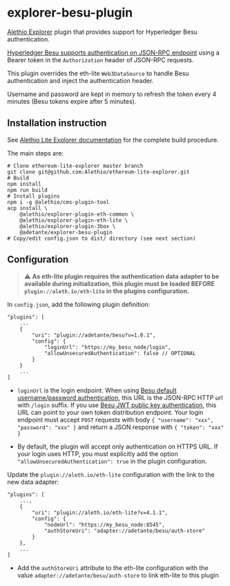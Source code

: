 # explorer-besu-plugin

[Alethio Explorer](https://github.com/Alethio/ethereum-lite-explorer) plugin that provides support for Hyperledger Besu authentication.

[Hyperledger Besu supports authentication on JSON-RPC endpoint](https://besu.hyperledger.org/en/stable/HowTo/Interact/APIs/Authentication/) using a Bearer token in the `Authorization` header of JSON-RPC requests.

This plugin overrides the eth-lite `Web3DataSource` to handle Besu authentication and inject the authentication header.

Username and password are kept in memory to refresh the token every 4 minutes (Besu tokens expire after 5 minutes).

## Installation instruction

See [Alethio Lite Explorer documentation](https://github.com/Alethio/ethereum-lite-explorer/blob/master/README.md) for the complete build procedure.

The main steps are:
```
# Clone ethereum-lite-explorer master branch
git clone git@github.com:Alethio/ethereum-lite-explorer.git
# Build
npm install
npm run build
# Install plugins
npm i -g @alethio/cms-plugin-tool
acp install \
    @alethio/explorer-plugin-eth-common \
    @alethio/explorer-plugin-eth-lite \
    @alethio/explorer-plugin-3box \
    @adetante/explorer-besu-plugin
# Copy/edit config.json to dist/ directory (see next section)
```

## Configuration

> :warning: **As eth-lite plugin requires the authentication data adapter to be available during initialization, this plugin must be loaded BEFORE `plugin://aleth.io/eth-lite` in the plugins configuration.**

In `config.json`, add the following plugin definition:
```
"plugins": [
    ...
    {
        "uri": "plugin://adetante/besu?v=1.0.1",
        "config": {
            "loginUrl": "https://my_besu_node/login",
            "allowUnsecuredAuthentication": false // OPTIONAL
        }
    }
    ...
]
```


* `loginUrl` is the login endpoint.
 When using [Besu default username/password authentication](https://besu.hyperledger.org/en/stable/HowTo/Interact/APIs/Authentication/#username-and-password-authentication), this URL is the JSON-RPC HTTP url with `/login` suffix.
 If you use [Besu JWT public key authentication](https://besu.hyperledger.org/en/stable/HowTo/Interact/APIs/Authentication/#jwt-public-key-authentication), this URL can point to your own token distribution endpoint. Your login endpoint must accept `POST` requests with body `{ "username": "xxx", "password": "xxx" }` and return a JSON response with `{ "token": "xxx" }`

* By default, the plugin will accept only authentication on HTTPS URL. If your login uses HTTP, you must explicitly add the option `"allowUnsecuredAuthentication": true` in the plugin configuration.

Update the `plugin://aleth.io/eth-lite` configuration with the link to the new data adapter:
```
"plugins": [
    ...,
    {
        "uri": "plugin://aleth.io/eth-lite?v=4.1.1",
        "config": {
            "nodeUrl": "https://my_besu_node:8545",
            "authStoreUri": "adapter://adetante/besu/auth-store"
        }
    },
    ...
]
```

* Add the `authStoreUri` attribute to the eth-lite configuration with the value `adapter://adetante/besu/auth-store` to link eth-lite to this plugin

